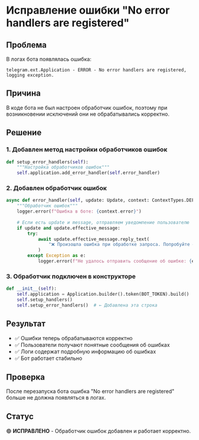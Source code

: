 # Исправление ошибки "No error handlers are registered"

## Проблема
В логах бота появлялась ошибка:
```
telegram.ext.Application - ERROR - No error handlers are registered, logging exception.
```

## Причина
В коде бота не был настроен обработчик ошибок, поэтому при возникновении исключений они не обрабатывались корректно.

## Решение

### 1. Добавлен метод настройки обработчиков ошибок
```python
def setup_error_handlers(self):
    """Настройка обработчиков ошибок"""
    self.application.add_error_handler(self.error_handler)
```

### 2. Добавлен обработчик ошибок
```python
async def error_handler(self, update: Update, context: ContextTypes.DEFAULT_TYPE):
    """Обработчик ошибок"""
    logger.error(f"Ошибка в боте: {context.error}")
    
    # Если есть update и message, отправляем уведомление пользователю
    if update and update.effective_message:
        try:
            await update.effective_message.reply_text(
                "❌ Произошла ошибка при обработке запроса. Попробуйте еще раз."
            )
        except Exception as e:
            logger.error(f"Не удалось отправить сообщение об ошибке: {e}")
```

### 3. Обработчик подключен в конструкторе
```python
def __init__(self):
    self.application = Application.builder().token(BOT_TOKEN).build()
    self.setup_handlers()
    self.setup_error_handlers()  # ← Добавлена эта строка
```

## Результат
- ✅ Ошибки теперь обрабатываются корректно
- ✅ Пользователи получают понятные сообщения об ошибках
- ✅ Логи содержат подробную информацию об ошибках
- ✅ Бот работает стабильно

## Проверка
После перезапуска бота ошибка "No error handlers are registered" больше не должна появляться в логах.

## Статус
🟢 **ИСПРАВЛЕНО** - Обработчик ошибок добавлен и работает корректно.

